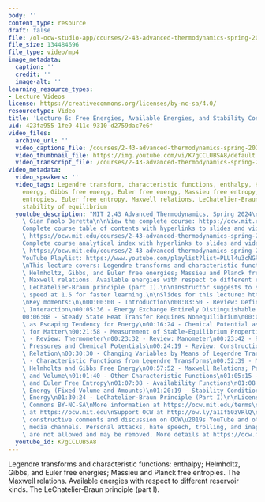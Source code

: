 ```yaml
---
body: ''
content_type: resource
draft: false
file: /ol-ocw-studio-app/courses/2-43-advanced-thermodynamics-spring-2024/ocw_243_lecture06_2024feb23_360p_16_9.mp4
file_size: 134484696
file_type: video/mp4
image_metadata:
  caption: ''
  credit: ''
  image-alt: ''
learning_resource_types:
- Lecture Videos
license: https://creativecommons.org/licenses/by-nc-sa/4.0/
resourcetype: Video
title: 'Lecture 6: Free Energies, Available Energies, and Stability Conditions'
uid: 423fa955-1fe9-411c-9310-d2759dac7e6f
video_files:
  archive_url: ''
  video_captions_file: /courses/2-43-advanced-thermodynamics-spring-2024/1MZfSEzUXg7DLrIn7fti_MGH48oA9_tN5_transcript.webvtt
  video_thumbnail_file: https://img.youtube.com/vi/K7gCCLUBSA8/default.jpg
  video_transcript_file: /courses/2-43-advanced-thermodynamics-spring-2024/1MZfSEzUXg7DLrIn7fti_MGH48oA9_tN5_transcript.pdf
video_metadata:
  video_speakers: ''
  video_tags: Legendre transform, characteristic functions, enthalpy, Helmholtz free
    energy, Gibbs free energy, Euler free energy, Massieu free entropy, Planck free
    entropies, Euler free entropy, Maxwell relations, LeChatelier-Braun principle,
    stability of equilibrium
  youtube_description: "MIT 2.43 Advanced Thermodynamics, Spring 2024\nInstructor:\
    \ Gian Paolo Beretta\n\nView the complete course: https://ocw.mit.edu/courses/2-43-advanced-thermodynamics-spring-2024/\n\
    Complete course table of contents with hyperlinks to slides and video timestamps:\
    \ https://ocw.mit.edu/courses/2-43-advanced-thermodynamics-spring-2024/resources/mit2_43_s24_toc_slides_pdf/\n\
    Complete course analytical index with hyperlinks to slides and video timestamps:\
    \ https://ocw.mit.edu/courses/2-43-advanced-thermodynamics-spring-2024/resources/mit2_43_s24_index_slides_pdf/\n\
    YouTube Playlist: https://www.youtube.com/playlist?list=PLUl4u3cNGP6309d0oJDiVo1CvxUQXJ2il\n\
    \nThis lecture covers: Legendre transforms and characteristic functions: enthalpy;\
    \ Helmholtz, Gibbs, and Euler free energies; Massieu and Planck free entropies.\
    \ Maxwell relations. Available energies with respect to different reservoir kinds.\
    \ LeChatelier-Braun principle (part I).\n\nInstructor suggests to set viewing\
    \ speed at 1.5 for faster learning.\n\nSlides for this lecture: https://ocw.mit.edu/courses/2-43-advanced-thermodynamics-spring-2024/resources/mit2_43_s24_lec06_pdf/\n\
    \nKey moments:\n\n00:00:00 - Introduction\n00:03:50 - Review: Definition of Heat\
    \ Interaction\n00:05:36 - Energy Exchange Entirely Distinguishable from Work\n\
    00:06:08 - Steady State Heat Transfer Requires Nonequilibrium\n00:08:47 - Temperature\
    \ as Escaping Tendency for Energy\n00:16:24 - Chemical Potential as Escaping Tendency\
    \ for Matter\n00:21:58 - Measurement of Stable-Equilibrium Properties\n00:23:12\
    \ - Review: Thermometer\n00:23:32 - Review: Manometer\n00:23:42 - Review: Partial\
    \ Pressures and Chemical Potentials\n00:24:19 - Review: Construction of the Fundamental\
    \ Relation\n00:30:30 - Changing Variables by Means of Legendre Transform\n00:36:50\
    \ - Characteristic Functions from Legendre Transforms\n00:52:39 - Maxwell Relations;\
    \ Helmholts and Gibbs Free Energy\n00:57:52 - Maxwell Relations; Partial Entropy\
    \ and Volume\n01:01:40 - Other Characteristic Functions\n01:05:15 - Massieu, Hortsmann-Planck,\
    \ and Euler Free Entropy\n01:07:08 - Availability Functions\n01:08:56 - Available\
    \ Energy (Fixed Volume and Amounts)\n01:20:19 - Stability Conditions from Available\
    \ Energy\n01:30:24 - LeChatelier-Braun Principle (Part I)\n\nLicense: Creative\
    \ Commons BY-NC-SA\nMore information at https://ocw.mit.edu/terms\nMore courses\
    \ at https://ocw.mit.edu\nSupport OCW at http://ow.ly/a1If50zVRlQ\n\nWe encourage\
    \ constructive comments and discussion on OCW\u2019s YouTube and other social\
    \ media channels. Personal attacks, hate speech, trolling, and inappropriate comments\
    \ are not allowed and may be removed. More details at https://ocw.mit.edu/comments."
  youtube_id: K7gCCLUBSA8
---
```

Legendre transforms and characteristic functions: enthalpy; Helmholtz, Gibbs, and Euler free energies; Massieu and Planck free entropies. The Maxwell relations. Available energies with respect to different reservoir kinds. The LeChatelier-Braun principle (part I).